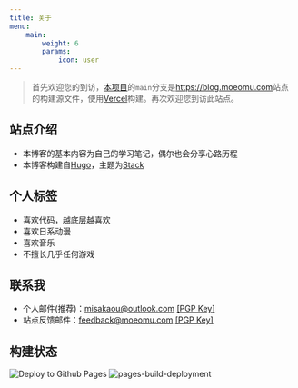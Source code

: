 ```yaml
---
title: 关于
menu:
    main: 
        weight: 6
        params:
            icon: user
---
```


> 首先欢迎您的到访，[本项目](https://github.com/Misakaou/blog)的`main`分支是<https://blog.moeomu.com>站点的构建源文件，使用[Vercel](http://vercel.com/)构建。再次欢迎您到访此站点。

## 站点介绍

- 本博客的基本内容为自己的学习笔记，偶尔也会分享心路历程
- 本博客构建自[Hugo](https://gohugo.io/)，主题为[Stack](https://github.com/CaiJimmy/hugo-theme-stack)

## 个人标签

- 喜欢代码，越底层越喜欢
- 喜欢日系动漫
- 喜欢音乐
- 不擅长几乎任何游戏

## 联系我

- 个人邮件(推荐)：<misakaou@outlook.com> [[PGP Key]](./Misaka_m_0xED260593_Public.asc)
- 站点反馈邮件：<feedback@moeomu.com> [[PGP Key]](./Misaka_0x9A630CD2_public.asc)

## 构建状态

![Deploy to Github Pages](https://github.com/Misakaou/blog/actions/workflows/deploy.yml/badge.svg)
![pages-build-deployment](hhttps://github.com/Misakaou/blog/actions/workflows/pages/pages-build-deployment/badge.svg)
